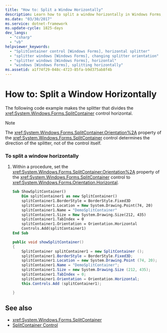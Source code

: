 ```yaml
---
title: "How to: Split a Window Horizontally"
description: Learn how to split a window horizontally in Windows Forms, by means of code examples in Visual Basic and C#.
ms.date: "03/30/2017"
ms.service: dotnet-framework
ms.update-cycle: 1825-days
dev_langs:
  - "csharp"
  - "vb"
helpviewer_keywords:
  - "SplitContainer control [Windows Forms], horizontal splitter"
  - "splitter windows [Windows Forms], changing splitter orientation"
  - "splitter windows [Windows Forms], horizontal"
  - "windows [Windows Forms], splitting horizontally"
ms.assetid: a1f74f29-048c-4723-85fa-b9d375ab8f4b
---
```

# How to: Split a Window Horizontally

The following code example makes the splitter that divides the <xref:System.Windows.Forms.SplitContainer> control horizontal.

> [!NOTE]
> The <xref:System.Windows.Forms.SplitContainer.Orientation%2A> property of the <xref:System.Windows.Forms.SplitContainer> control determines the direction of the splitter, not of the control itself.

### To split a window horizontally

1. Within a procedure, set the <xref:System.Windows.Forms.SplitContainer.Orientation%2A> property of the <xref:System.Windows.Forms.SplitContainer> control to <xref:System.Windows.Forms.Orientation.Horizontal>.

    ```vb
    Sub ShowSplitContainer()
        Dim splitContainer1 as new SplitContainer()
        splitContainer1.BorderStyle = BorderStyle.Fixed3D
        splitContainer1.Location = New System.Drawing.Point(74, 20)
        splitContainer1.Name = "DemoSplitContainer"
        splitContainer1.Size = New System.Drawing.Size(212, 435)
        splitContainer1.TabIndex = 0
        splitContainer1.Orientation = Orientation.Horizontal
        Controls.Add(splitContainer1)
    End Sub
    ```

    ```csharp
    public void showSplitContainer()
    {
        SplitContainer splitContainer1 = new SplitContainer ();
        splitContainer1.BorderStyle = BorderStyle.Fixed3D;
        splitContainer1.Location = new System.Drawing.Point (74, 20);
        splitContainer1.Name = "DemoSplitContainer";
        splitContainer1.Size = new System.Drawing.Size (212, 435);
        splitContainer1.TabIndex = 0;
        splitContainer1.Orientation = Orientation.Horizontal;
        this.Controls.Add (splitContainer1);

    }
    ```

## See also

- <xref:System.Windows.Forms.SplitContainer>
- [SplitContainer Control](splitcontainer-control-windows-forms.md)
